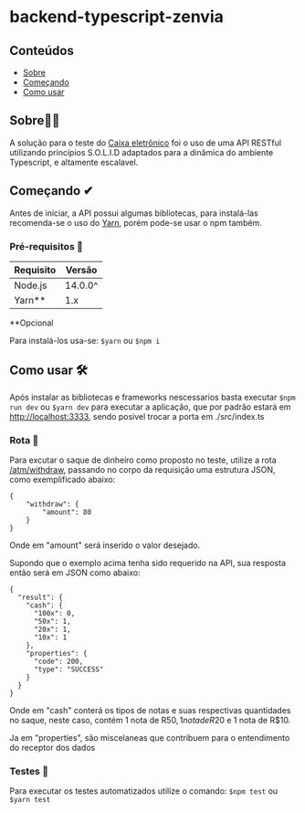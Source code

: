 # backend-typescript-zenvia

## Conteúdos

- [Sobre](#about)
- [Começando](#getting_started)
- [Como usar](#usage)

## Sobre👨‍🏫 <a name = "about"></a>

A solução para o teste do [Caixa eletrônico](https://dojopuzzles.com/problems/caixa-eletronico/) foi o uso de uma API RESTful utilizando princípios S.O.L.I.D adaptados para a dinâmica do ambiente Typescript, e altamente escalavel.

## Começando ✔ <a name = "getting_started"></a>

Antes de iniciar, a API possui algumas bibliotecas, para instalá-las recomenda-se o uso do [Yarn](https://classic.yarnpkg.com/lang/en/), porém pode-se usar o npm também.

### Pré-requisitos 📝

| Requisito | Versão  | 
| ------- | --- |
| Node.js | 14.0.0^ |
| Yarn** | 1.x |


 **Opcional

Para instalá-los usa-se: ```$yarn``` ou ```$npm i```

## Como usar 🛠 <a name = "usage"></a>

Após instalar as bibliotecas e frameworks nescessarios basta executar 
```$npm run dev``` ou ```$yarn dev``` para executar a aplicação, que por padrão estará em [http://localhost:3333](http://localhost:3333), sendo posivel trocar a porta em ./src/index.ts

### Rota 🎯

Para excutar o saque de dinheiro como proposto no teste, utilize a rota [/atm/withdraw](), passando no corpo da requisição uma estrutura JSON, como exemplificado abaixo:

```
{
	"withdraw": {
		"amount": 80
	}
}
```

Onde em "amount" será inserido o valor desejado.

Supondo que o exemplo acima tenha sido requerido na API, sua resposta então será em JSON como abaixo:

```
{
  "result": {
    "cash": {
      "100x": 0,
      "50x": 1,
      "20x": 1,
      "10x": 1
    },
    "properties": {
      "code": 200,
      "type": "SUCCESS"
    }
  }
}
```

Onde em "cash" conterá os tipos de notas e suas respectivas quantidades no saque, neste caso, contém 1 nota de R$50, 1 nota de R$20 e 1 nota de R$10.

Ja em "properties", são miscelaneas que contribuem para o entendimento do receptor dos dados

### Testes 🧪

Para executar os testes automatizados utilize o comando: ```$npm test``` ou ```$yarn test```
